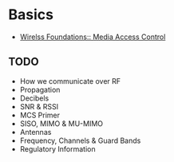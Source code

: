 <!-- TITLE: Foundations -->
<!-- SUBTITLE: A quick summary of Foundations -->

# Basics
* [Wirelss Foundations:: Media Access Control](foundations/wireless-mac)

## TODO
* How we communicate over RF
* Propagation
* Decibels
* SNR & RSSI
* MCS Primer
* SISO, MIMO & MU-MIMO
* Antennas
* Frequency, Channels & Guard Bands
* Regulatory Information 